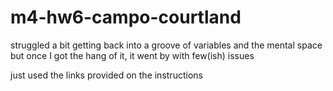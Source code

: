 # m4-hw6-campo-courtland

 struggled a bit getting back into a groove of variables and the mental space but once I got the hang of it, it went by with few(ish) issues

 just used the links provided on the instructions
